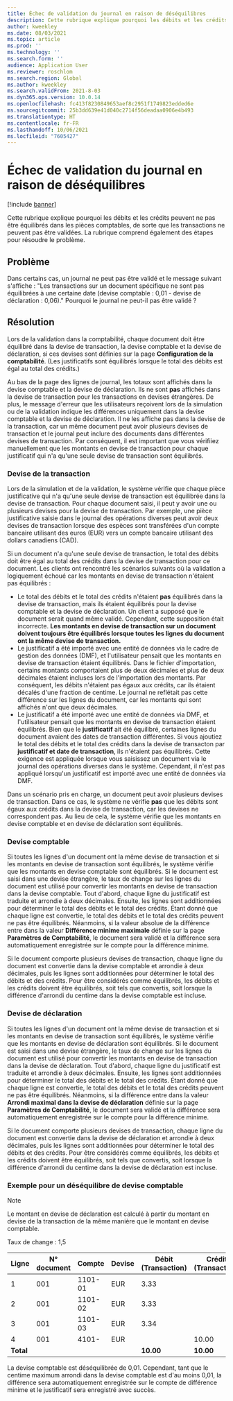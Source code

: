 ```yaml
---
title: Échec de validation du journal en raison de déséquilibres
description: Cette rubrique explique pourquoi les débits et les crédits peuvent ne pas être équilibrés dans les pièces comptables, de sorte que les transactions ne peuvent pas être validées. La rubrique comprend également des étapes pour résoudre le problème.
author: kweekley
ms.date: 08/03/2021
ms.topic: article
ms.prod: ''
ms.technology: ''
ms.search.form: ''
audience: Application User
ms.reviewer: roschlom
ms.search.region: Global
ms.author: kweekley
ms.search.validFrom: 2021-8-03
ms.dyn365.ops.version: 10.0.14
ms.openlocfilehash: fc413f8230849653aef8c2951f1749823edded6e
ms.sourcegitcommit: 25b3dd639e41d040c2714f56deadaa0906e4b493
ms.translationtype: HT
ms.contentlocale: fr-FR
ms.lasthandoff: 10/06/2021
ms.locfileid: "7605427"
---
```

# <a name="journal-posting-failure-because-of-imbalance"></a>Échec de validation du journal en raison de déséquilibres

[!include [banner](../includes/banner.md)]

Cette rubrique explique pourquoi les débits et les crédits peuvent ne pas être équilibrés dans les pièces comptables, de sorte que les transactions ne peuvent pas être validées. La rubrique comprend également des étapes pour résoudre le problème.

## <a name="symptom"></a>Problème

Dans certains cas, un journal ne peut pas être validé et le message suivant s'affiche : "Les transactions sur un document spécifique ne sont pas équilibrées à une certaine date (devise comptable : 0,01 - devise de déclaration : 0,06)." Pourquoi le journal ne peut-il pas être validé ?

## <a name="resolution"></a>Résolution

Lors de la validation dans la comptabilité, chaque document doit être équilibré dans la devise de transaction, la devise comptable et la devise de déclaration, si ces devises sont définies sur la page **Configuration de la comptabilité**. (Les justificatifs sont équilibrés lorsque le total des débits est égal au total des crédits.)

Au bas de la page des lignes de journal, les totaux sont affichés dans la devise comptable et la devise de déclaration. Ils ne sont **pas** affichés dans la devise de transaction pour les transactions en devises étrangères. De plus, le message d'erreur que les utilisateurs reçoivent lors de la simulation ou de la validation indique les différences uniquement dans la devise comptable et la devise de déclaration. Il ne les affiche pas dans la devise de la transaction, car un même document peut avoir plusieurs devises de transaction et le journal peut inclure des documents dans différentes devises de transaction. Par conséquent, il est important que vous vérifiiez manuellement que les montants en devise de transaction pour chaque justificatif qui n'a qu'une seule devise de transaction sont équilibrés.

### <a name="transaction-currency"></a>Devise de la transaction

Lors de la simulation et de la validation, le système vérifie que chaque pièce justificative qui n'a qu'une seule devise de transaction est équilibrée dans la devise de transaction. Pour chaque document saisi, il peut y avoir une ou plusieurs devises pour la devise de transaction. Par exemple, une pièce justificative saisie dans le journal des opérations diverses peut avoir deux devises de transaction lorsque des espèces sont transférées d'un compte bancaire utilisant des euros (EUR) vers un compte bancaire utilisant des dollars canadiens (CAD).

Si un document n'a qu'une seule devise de transaction, le total des débits doit être égal au total des crédits dans la devise de transaction pour ce document. Les clients ont rencontré les scénarios suivants où la validation a logiquement échoué car les montants en devise de transaction n'étaient pas équilibrés :

- Le total des débits et le total des crédits n'étaient **pas** équilibrés dans la devise de transaction, mais ils étaient équilibrés pour la devise comptable et la devise de déclaration. Un client a supposé que le document serait quand même validé. Cependant, cette supposition était incorrecte. **Les montants en devise de transaction sur un document doivent toujours être équilibrés lorsque toutes les lignes du document ont la même devise de transaction.**
- Le justificatif a été importé avec une entité de données via le cadre de gestion des données (DMF), et l'utilisateur pensait que les montants en devise de transaction étaient équilibrés. Dans le fichier d'importation, certains montants comportaient plus de deux décimales et plus de deux décimales étaient incluses lors de l'importation des montants. Par conséquent, les débits n'étaient pas égaux aux crédits, car ils étaient décalés d'une fraction de centime. Le journal ne reflétait pas cette différence sur les lignes du document, car les montants qui sont affichés n'ont que deux décimales.
- Le justificatif a été importé avec une entité de données via DMF, et l'utilisateur pensait que les montants en devise de transaction étaient équilibrés. Bien que le **justificatif** ait été équilibré, certaines lignes du document avaient des dates de transaction différentes. Si vous ajoutiez le total des débits et le total des crédits dans la devise de transacton par **justificatif et date de transaction**, ils n'étaient pas équilibrés. Cette exigence est appliquée lorsque vous saisissez un document via le journal des opérations diverses dans le système. Cependant, il n'est pas appliqué lorsqu'un justificatif est importé avec une entité de données via DMF.

Dans un scénario pris en charge, un document peut avoir plusieurs devises de transaction. Dans ce cas, le système ne vérifie **pas** que les débits sont égaux aux crédits dans la devise de transaction, car les devises ne correspondent pas. Au lieu de cela, le système vérifie que les montants en devise comptable et en devise de déclaration sont équilibrés.

### <a name="accounting-currency"></a>Devise comptable

Si toutes les lignes d'un document ont la même devise de transaction et si les montants en devise de transaction sont équilibrés, le système vérifie que les montants en devise comptable sont équilibrés. Si le document est saisi dans une devise étrangère, le taux de change sur les lignes du document est utilisé pour convertir les montants en devise de transaction dans la devise comptable. Tout d'abord, chaque ligne du justificatif est traduite et arrondie à deux décimales. Ensuite, les lignes sont additionnées pour déterminer le total des débits et le total des crédits. Étant donné que chaque ligne est convertie, le total des débits et le total des crédits peuvent ne pas être équilibrés. Néanmoins, si la valeur absolue de la différence entre dans la valeur **Différence minime maximale** définie sur la page **Paramètres de Comptabilité**, le document sera validé et la différence sera automatiquement enregistrée sur le compte pour la différence minime.

Si le document comporte plusieurs devises de transaction, chaque ligne du document est convertie dans la devise comptable et arrondie à deux décimales, puis les lignes sont additionnées pour déterminer le total des débits et des crédits. Pour être considérés comme équilibrés, les débits et les crédits doivent être équilibrés, soit tels que convertis, soit lorsque la différence d'arrondi du centime dans la devise comptable est incluse.

### <a name="reporting-currency"></a>Devise de déclaration

Si toutes les lignes d'un document ont la même devise de transaction et si les montants en devise de transaction sont équilibrés, le système vérifie que les montants en devise de déclaration sont équilibrés. Si le document est saisi dans une devise étrangère, le taux de change sur les lignes du document est utilisé pour convertir les montants en devise de transaction dans la devise de déclaration. Tout d'abord, chaque ligne du justificatif est traduite et arrondie à deux décimales. Ensuite, les lignes sont additionnées pour déterminer le total des débits et le total des crédits. Étant donné que chaque ligne est convertie, le total des débits et le total des crédits peuvent ne pas être équilibrés. Néanmoins, si la différence entre dans la valeur **Arrondi maximal dans la devise de déclaration** définie sur la page **Paramètres de Comptabilité**, le document sera validé et la différence sera automatiquement enregistrée sur le compte pour la différence minime.

Si le document comporte plusieurs devises de transaction, chaque ligne du document est convertie dans la devise de déclaration et arrondie à deux décimales, puis les lignes sont additionnées pour déterminer le total des débits et des crédits. Pour être considérés comme équilibrés, les débits et les crédits doivent être équilibrés, soit tels que convertis, soit lorsque la différence d'arrondi du centime dans la devise de déclaration est incluse.

### <a name="example-for-an-accounting-currency-imbalance"></a>Exemple pour un déséquilibre de devise comptable

> [!NOTE]
> Le montant en devise de déclaration est calculé à partir du montant en devise de la transaction de la même manière que le montant en devise comptable.

Taux de change : 1,5

| Ligne | N° document | Compte | Devise | Débit (Transaction) | Crédit (Transaction) | Debit (Comptabilité) | Crédit (Comptabilité) |
|---|---|---|---|---|---|---|---|
| 1 | 001 | 1101-01 | EUR | 3.33 | | 5.00 (4,995) | |
| 2 | 001 | 1101-02 | EUR | 3.33 | | 5.00 (4,995) | |
| 3 | 001 | 1101-03 | EUR | 3.34 | | 5.01 | |
| 4 | 001 | 4101- | EUR | | 10.00 | | 15.00 |
| **Total** | | | | **10.00** | **10.00** | **15.01** | **15.00** |

La devise comptable est déséquilibrée de 0,01. Cependant, tant que le centime maximum arrondi dans la devise comptable est d'au moins 0,01, la différence sera automatiquement enregistrée sur le compte de différence minime et le justificatif sera enregistré avec succès.
